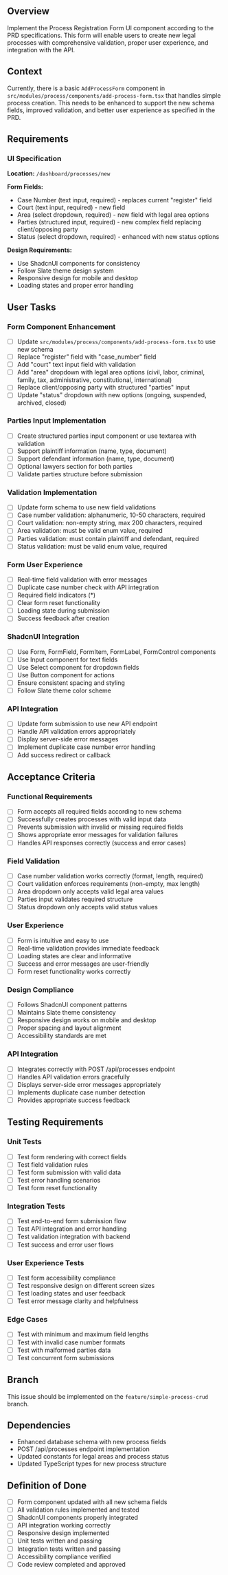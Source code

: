 ## Overview

Implement the Process Registration Form UI component according to the PRD specifications. This form will enable users to create new legal processes with comprehensive validation, proper user experience, and integration with the API.

## Context

Currently, there is a basic `AddProcessForm` component in `src/modules/process/components/add-process-form.tsx` that handles simple process creation. This needs to be enhanced to support the new schema fields, improved validation, and better user experience as specified in the PRD.

## Requirements

### UI Specification

**Location:** `/dashboard/processes/new`

**Form Fields:**
- Case Number (text input, required) - replaces current "register" field
- Court (text input, required) - new field
- Area (select dropdown, required) - new field with legal area options
- Parties (structured input, required) - new complex field replacing client/opposing party
- Status (select dropdown, required) - enhanced with new status options

**Design Requirements:**
- Use ShadcnUI components for consistency
- Follow Slate theme design system
- Responsive design for mobile and desktop
- Loading states and proper error handling

## User Tasks

### Form Component Enhancement
- [ ] Update `src/modules/process/components/add-process-form.tsx` to use new schema
- [ ] Replace "register" field with "case_number" field
- [ ] Add "court" text input field with validation
- [ ] Add "area" dropdown with legal area options (civil, labor, criminal, family, tax, administrative, constitutional, international)
- [ ] Replace client/opposing party with structured "parties" input
- [ ] Update "status" dropdown with new options (ongoing, suspended, archived, closed)

### Parties Input Implementation
- [ ] Create structured parties input component or use textarea with validation
- [ ] Support plaintiff information (name, type, document)
- [ ] Support defendant information (name, type, document)
- [ ] Optional lawyers section for both parties
- [ ] Validate parties structure before submission

### Validation Implementation
- [ ] Update form schema to use new field validations
- [ ] Case number validation: alphanumeric, 10-50 characters, required
- [ ] Court validation: non-empty string, max 200 characters, required
- [ ] Area validation: must be valid enum value, required
- [ ] Parties validation: must contain plaintiff and defendant, required
- [ ] Status validation: must be valid enum value, required

### Form User Experience
- [ ] Real-time field validation with error messages
- [ ] Duplicate case number check with API integration
- [ ] Required field indicators (*) 
- [ ] Clear form reset functionality
- [ ] Loading state during submission
- [ ] Success feedback after creation

### ShadcnUI Integration
- [ ] Use Form, FormField, FormItem, FormLabel, FormControl components
- [ ] Use Input component for text fields
- [ ] Use Select component for dropdown fields
- [ ] Use Button component for actions
- [ ] Ensure consistent spacing and styling
- [ ] Follow Slate theme color scheme

### API Integration
- [ ] Update form submission to use new API endpoint
- [ ] Handle API validation errors appropriately
- [ ] Display server-side error messages
- [ ] Implement duplicate case number error handling
- [ ] Add success redirect or callback

## Acceptance Criteria

### Functional Requirements
- [ ] Form accepts all required fields according to new schema
- [ ] Successfully creates processes with valid input data
- [ ] Prevents submission with invalid or missing required fields
- [ ] Shows appropriate error messages for validation failures
- [ ] Handles API responses correctly (success and error cases)

### Field Validation
- [ ] Case number validation works correctly (format, length, required)
- [ ] Court validation enforces requirements (non-empty, max length)
- [ ] Area dropdown only accepts valid legal area values
- [ ] Parties input validates required structure
- [ ] Status dropdown only accepts valid status values

### User Experience
- [ ] Form is intuitive and easy to use
- [ ] Real-time validation provides immediate feedback
- [ ] Loading states are clear and informative
- [ ] Success and error messages are user-friendly
- [ ] Form reset functionality works correctly

### Design Compliance
- [ ] Follows ShadcnUI component patterns
- [ ] Maintains Slate theme consistency
- [ ] Responsive design works on mobile and desktop
- [ ] Proper spacing and layout alignment
- [ ] Accessibility standards are met

### API Integration
- [ ] Integrates correctly with POST /api/processes endpoint
- [ ] Handles API validation errors gracefully
- [ ] Displays server-side error messages appropriately
- [ ] Implements duplicate case number detection
- [ ] Provides appropriate success feedback

## Testing Requirements

### Unit Tests
- [ ] Test form rendering with correct fields
- [ ] Test field validation rules
- [ ] Test form submission with valid data
- [ ] Test error handling scenarios
- [ ] Test form reset functionality

### Integration Tests
- [ ] Test end-to-end form submission flow
- [ ] Test API integration and error handling
- [ ] Test validation integration with backend
- [ ] Test success and error user flows

### User Experience Tests
- [ ] Test form accessibility compliance
- [ ] Test responsive design on different screen sizes
- [ ] Test loading states and user feedback
- [ ] Test error message clarity and helpfulness

### Edge Cases
- [ ] Test with minimum and maximum field lengths
- [ ] Test with invalid case number formats
- [ ] Test with malformed parties data
- [ ] Test concurrent form submissions

## Branch

This issue should be implemented on the `feature/simple-process-crud` branch.

## Dependencies

- Enhanced database schema with new process fields
- POST /api/processes endpoint implementation
- Updated constants for legal areas and process status
- Updated TypeScript types for new process structure

## Definition of Done

- [ ] Form component updated with all new schema fields
- [ ] All validation rules implemented and tested
- [ ] ShadcnUI components properly integrated
- [ ] API integration working correctly
- [ ] Responsive design implemented
- [ ] Unit tests written and passing
- [ ] Integration tests written and passing
- [ ] Accessibility compliance verified
- [ ] Code review completed and approved